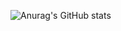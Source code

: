



![Anurag's GitHub stats](https://github-readme-stats.vercel.app/api?username=nickferreti&show_icons=true&theme=transparent)
